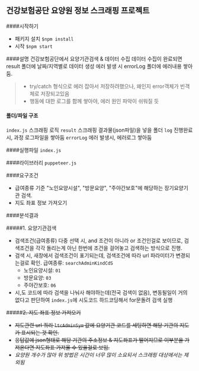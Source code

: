 건강보험공단 요양원 정보 스크래핑 프로젝트
---
####시작하기
- 패키지 설치
  `$npm install`
- 시작
  `$npm start`

####설명
건강보험공단에서 요양기관검색 & 데이터 수집
데이터 수집이 완료되면 result 폴더에 날짜/지역별로 데이터 생성
에러 발생 시 errorLog 폴더에 에러내용 쌓아둠. 
  > - try/catch 형식으로 에러 잡아서 저장하려했으나, 왜인지 error객체가 빈객체로 저장되고있음
  > - 행동에 대한 로그를 함께 쌓아야, 에러 원인 파악이 쉬워질 듯
#### 폴더/파일 구조
`index.js`  스크래핑 로직
`result`    스크래핑 결과물(json파일)을 넣을 폴더
`log`       진행완료시, 과정 로그파일을 쌓아둠
`errorLog`  에러 발생시, 에러로그 쌓아둠

####실행파일
`index.js`

####라이브러리
`puppeteer.js`

####요구조건
- 급여종류 기준 "노인요양시설", "방문요양", "주야간보호"에 해당하는 장기요양기관 검색.
- 지도 좌표 정보 가져오기


####분석결과

#####1. 요양기관검색
  - 검색조건(급여종류) 다중 선택 시, and 조건이 아니라 or 조건인걸로 보이므로, 검색조건을 각각 돌리는게 아닌 한번에 조건을 걸어놓고 검색하는 방식으로 진행.
  - 검색 시, 새창에서 검색조건이 표기되는데, 검색조건에 따라 url 파라미터가 변경되는걸로 확인.
    급여종류: `searchAdminKindCdS`
      - 노인요양시설: `01`
      - 방문요양: `03`
      - 주야간보호: `06`
  - 시,도 코드에 따라 검색을 나눠사 해야하는데(전국 검색이 없음), 변동될일이 거의 없다고 판단하여 `index.js`에 시도코드 하드코딩해서 for문돌려 검색 실행


#####~~2. 지도 좌표 정보 가져오기~~ 
  - ~~지도관련 url 쿼리 `ltcAdminSym` 값에 요양기관 코드를 세팅하면 해당 기관의 지도가 표시되는 것 확인.~~
  - ~~응답값에 json형태로 해당 기관의 주소정보 & 지도좌표가 떨어지므로 이부분을 가져온다면 지도좌표 가져올 수 있을걸로 보임.~~
-  _요양원 개수가 많아 위 방법은 시간이 너무 많이 소요되서 스크래핑 대상에서는 제외됨_
  

